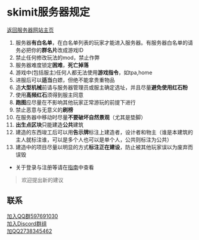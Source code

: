 # skimit服务器规定
[返回服务器网站主页](../)
1. 服务器**有白名单**，在白名单列表的玩家才能进入服务器。有服务器白名单的请务必把你的**群名片**改成游戏ID
2. 禁止任何修改玩法的mod，禁止作弊
3. 服务器难度锁定**困难**，**死亡掉落**
4. 游戏中(包括服主)任何人都无法使用**游戏指令**，如tpa,home
5. 进服后可以**适当**白嫖，但绝不能拿贵重物品
6. 造**大型机械**前请与服务器管理员或服主确定选址，并且尽量**避免使用红石粉**
7. 使用**高频红石**须得到服主同意
8. **跑图**应尽量在不影响其他玩家正常游玩的前提下进行
9. 禁止恶意与无意义的**刷榜**
9. 在服务器中移动时尽量**不要破坏自然景观**（尤其是垫脚）
10. **出生点区块**只能建造**公共**建筑
11. 建造的东西竣工后可以用**告示牌**标注上建造者，设计者和物主（谁是本建筑的主人就标注谁，可以是多个人也可以是单个人，公共则标注为公共）
12. 建造中的项目尽量以明显的方式**标注正在建设**，防止被其他玩家误以为废弃而误毁
- 关于登录与注册等请在[指南](../guide/#须知)中查看
> 欢迎提出新的建议

## 联系
[加入QQ群597691030](https://jq.qq.com/?_wv=1027&k=5GAlEKg)  
[加入Discord群组](https://discord.gg/Xf3Q3K4CYw)  
[加QQ2738345462](http://wpa.qq.com/msgrd?uin=2738345462)
